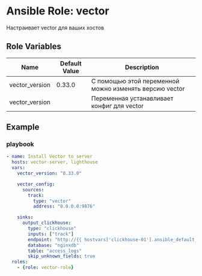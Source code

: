 # Ansible Role: vector

Настраивает vector для ваших хостов

## Role Variables

| Name           | Default Value | Description                        |
| -------------- | ------------- | -----------------------------------|
| vector_version | 0.33.0 | C помощью этой переменной можно изменять версию vector |
| vector_version |  | Переменная устанавливает конфиг для vector |


## Example

### playbook

```yaml
- name: Install Vector to server
  hosts: vector-server, lighthouse
  vars:
    vector_version: "0.33.0"

    vector_config: 
      sources:
        track:
          type: "vector"
          address: "0.0.0.0:9876"

    sinks:
      output_clickhouse:
        type: "clickhouse"
        inputs: ["track"] 
        endpoint: "http://{{ hostvars['clickhouse-01'].ansible_default_ipv4.address }}:8123"
        database: "nginxdb"
        table: "access_logs"
        skip_unknown_fields: true
  roles:
    - {role: vector-role}
```
